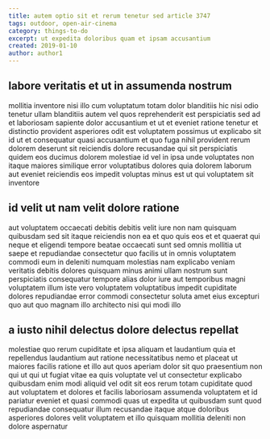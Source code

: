 ```yaml
---
title: autem optio sit et rerum tenetur sed article 3747
tags: outdoor, open-air-cinema
category: things-to-do
excerpt: ut expedita doloribus quam et ipsam accusantium
created: 2019-01-10
author: author1
---
```


## labore veritatis et ut in assumenda nostrum

mollitia inventore nisi illo cum voluptatum totam dolor blanditiis hic nisi odio tenetur ullam blanditiis autem vel quos reprehenderit est perspiciatis sed ad et laboriosam sapiente dolor accusantium et ut et eveniet ratione tenetur et distinctio provident asperiores odit est voluptatem possimus ut explicabo sit id ut et consequatur quasi accusantium et quo fuga nihil provident rerum dolorem deserunt sit reiciendis dolore recusandae qui sit perspiciatis quidem eos ducimus dolorem molestiae id vel in ipsa unde voluptates non itaque maiores similique error voluptatibus dolores quia dolorem laborum aut eveniet reiciendis eos impedit voluptas minus est ut qui voluptatem sit inventore

## id velit ut nam velit dolore ratione

aut voluptatem occaecati debitis debitis velit iure non nam quisquam quibusdam sed sit itaque reiciendis non ea et quo quis eos et et quaerat qui neque et eligendi tempore beatae occaecati sunt sed omnis mollitia ut saepe et repudiandae consectetur quo facilis ut in omnis voluptatem commodi eum in deleniti numquam molestias nam explicabo veniam veritatis debitis dolores quisquam minus animi ullam nostrum sunt perspiciatis consequatur tempore alias dolor iure aut temporibus magni voluptatem illum iste vero voluptatem voluptatibus impedit cupiditate dolores repudiandae error commodi consectetur soluta amet eius excepturi quo aut quo magnam illo architecto nisi qui modi illo

## a iusto nihil delectus dolore delectus repellat

molestiae quo rerum cupiditate et ipsa aliquam et laudantium quia et repellendus laudantium aut ratione necessitatibus nemo et placeat ut maiores facilis ratione et illo aut quos aperiam dolor sit quo praesentium non qui ut qui ut fugiat vitae ea quis voluptate vel ut consectetur explicabo quibusdam enim modi aliquid vel odit sit eos rerum totam cupiditate quod aut voluptatem et dolores et facilis laboriosam assumenda voluptatem et id pariatur eveniet et quasi commodi quas ut expedita ut quibusdam sunt quod repudiandae consequatur illum recusandae itaque atque doloribus asperiores dolores velit voluptatem et illo quisquam mollitia deleniti non dolore aspernatur
